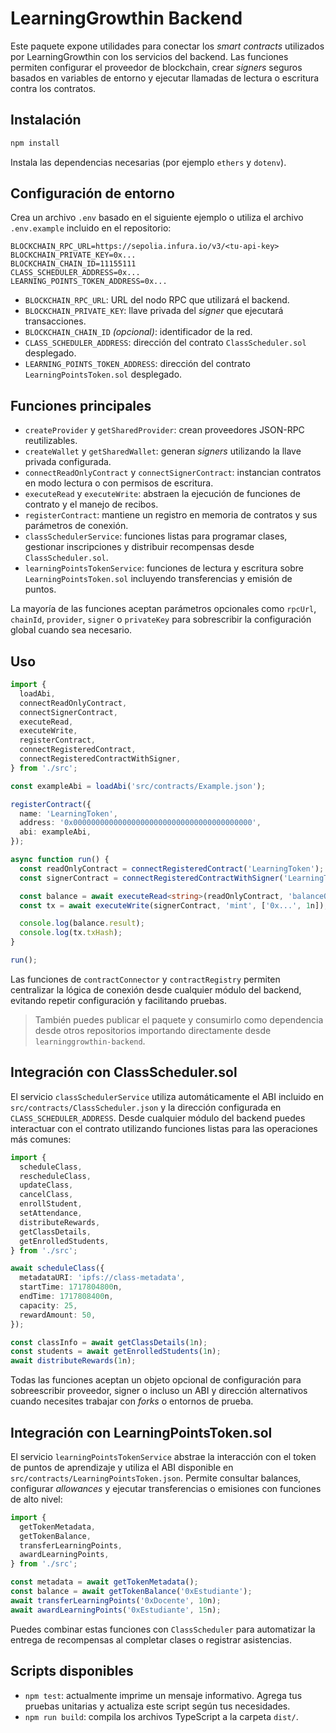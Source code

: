 # LearningGrowthin Backend

Este paquete expone utilidades para conectar los *smart contracts* utilizados por LearningGrowthin con los servicios del backend. Las funciones permiten configurar el proveedor de blockchain, crear *signers* seguros basados en variables de entorno y ejecutar llamadas de lectura o escritura contra los contratos.

## Instalación

```bash
npm install
```

Instala las dependencias necesarias (por ejemplo `ethers` y `dotenv`).

## Configuración de entorno

Crea un archivo `.env` basado en el siguiente ejemplo o utiliza el archivo `.env.example` incluido en el repositorio:

```dotenv
BLOCKCHAIN_RPC_URL=https://sepolia.infura.io/v3/<tu-api-key>
BLOCKCHAIN_PRIVATE_KEY=0x...
BLOCKCHAIN_CHAIN_ID=11155111
CLASS_SCHEDULER_ADDRESS=0x...
LEARNING_POINTS_TOKEN_ADDRESS=0x...
```

- `BLOCKCHAIN_RPC_URL`: URL del nodo RPC que utilizará el backend.
- `BLOCKCHAIN_PRIVATE_KEY`: llave privada del *signer* que ejecutará transacciones.
- `BLOCKCHAIN_CHAIN_ID` *(opcional)*: identificador de la red.
- `CLASS_SCHEDULER_ADDRESS`: dirección del contrato `ClassScheduler.sol` desplegado.
- `LEARNING_POINTS_TOKEN_ADDRESS`: dirección del contrato `LearningPointsToken.sol` desplegado.

## Funciones principales

- `createProvider` y `getSharedProvider`: crean proveedores JSON-RPC reutilizables.
- `createWallet` y `getSharedWallet`: generan *signers* utilizando la llave privada configurada.
- `connectReadOnlyContract` y `connectSignerContract`: instancian contratos en modo lectura o con permisos de escritura.
- `executeRead` y `executeWrite`: abstraen la ejecución de funciones de contrato y el manejo de recibos.
- `registerContract`: mantiene un registro en memoria de contratos y sus parámetros de conexión.
- `classSchedulerService`: funciones listas para programar clases, gestionar inscripciones y distribuir recompensas desde `ClassScheduler.sol`.
- `learningPointsTokenService`: funciones de lectura y escritura sobre `LearningPointsToken.sol` incluyendo transferencias y emisión de puntos.

La mayoría de las funciones aceptan parámetros opcionales como `rpcUrl`, `chainId`, `provider`, `signer` o `privateKey` para sobrescribir la configuración global cuando sea necesario.

## Uso

```ts
import {
  loadAbi,
  connectReadOnlyContract,
  connectSignerContract,
  executeRead,
  executeWrite,
  registerContract,
  connectRegisteredContract,
  connectRegisteredContractWithSigner,
} from './src';

const exampleAbi = loadAbi('src/contracts/Example.json');

registerContract({
  name: 'LearningToken',
  address: '0x0000000000000000000000000000000000000000',
  abi: exampleAbi,
});

async function run() {
  const readOnlyContract = connectRegisteredContract('LearningToken');
  const signerContract = connectRegisteredContractWithSigner('LearningToken');

  const balance = await executeRead<string>(readOnlyContract, 'balanceOf', ['0x...']);
  const tx = await executeWrite(signerContract, 'mint', ['0x...', 1n]);

  console.log(balance.result);
  console.log(tx.txHash);
}

run();
```

Las funciones de `contractConnector` y `contractRegistry` permiten centralizar la lógica de conexión desde cualquier módulo del backend, evitando repetir configuración y facilitando pruebas.

> También puedes publicar el paquete y consumirlo como dependencia desde otros repositorios importando directamente desde `learninggrowthin-backend`.

## Integración con ClassScheduler.sol

El servicio `classSchedulerService` utiliza automáticamente el ABI incluido en `src/contracts/ClassScheduler.json` y la dirección configurada en `CLASS_SCHEDULER_ADDRESS`. Desde cualquier módulo del backend puedes interactuar con el contrato utilizando funciones listas para las operaciones más comunes:

```ts
import {
  scheduleClass,
  rescheduleClass,
  updateClass,
  cancelClass,
  enrollStudent,
  setAttendance,
  distributeRewards,
  getClassDetails,
  getEnrolledStudents,
} from './src';

await scheduleClass({
  metadataURI: 'ipfs://class-metadata',
  startTime: 1717804800n,
  endTime: 1717808400n,
  capacity: 25,
  rewardAmount: 50,
});

const classInfo = await getClassDetails(1n);
const students = await getEnrolledStudents(1n);
await distributeRewards(1n);
```

Todas las funciones aceptan un objeto opcional de configuración para sobreescribir proveedor, signer o incluso un ABI y dirección alternativos cuando necesites trabajar con *forks* o entornos de prueba.

## Integración con LearningPointsToken.sol

El servicio `learningPointsTokenService` abstrae la interacción con el token de puntos de aprendizaje y utiliza el ABI disponible en `src/contracts/LearningPointsToken.json`. Permite consultar balances, configurar *allowances* y ejecutar transferencias o emisiones con funciones de alto nivel:

```ts
import {
  getTokenMetadata,
  getTokenBalance,
  transferLearningPoints,
  awardLearningPoints,
} from './src';

const metadata = await getTokenMetadata();
const balance = await getTokenBalance('0xEstudiante');
await transferLearningPoints('0xDocente', 10n);
await awardLearningPoints('0xEstudiante', 15n);
```

Puedes combinar estas funciones con `ClassScheduler` para automatizar la entrega de recompensas al completar clases o registrar asistencias.

## Scripts disponibles

- `npm test`: actualmente imprime un mensaje informativo. Agrega tus pruebas unitarias y actualiza este script según tus necesidades.
- `npm run build`: compila los archivos TypeScript a la carpeta `dist/`.
